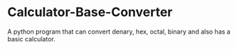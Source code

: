 # Calculator-Base-Converter
A python program that can convert denary, hex, octal, binary and also has a basic calculator.
